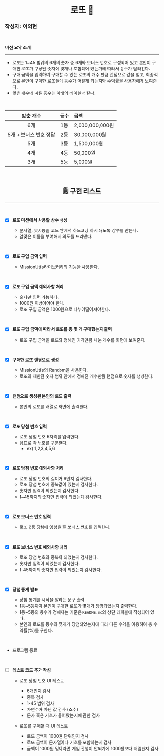 <div align="center">

# **로또 🎱**

</div>

### 작성자 : 이의현

<br/>

**미션 요약 소개**

---

- 로또는 1~45 범위의 6개의 숫자 중 6개와 보너스 번호로 구성되어 있고 본인이 구매한 로또가 구성된 숫자에 몇개나 포함되어 있는가에 따라서 등수가 달라진다.
- 구매 금액을 입력하여 구매할 수 있는 로또의 개수 만큼 랜덤으로 값을 얻고, 최종적으로 본인이 구매한 로또들이 등수가 어떻게 되는지와 수익률을 사용자에게 보여준다.
- 맞은 개수에 따른 등수는 아래의 테이블과 같다.

<br/>

|       맞춘 개수        | 등수 | 금액            |
| :--------------------: | :--: | :-------------- |
|          6개           | 1등  | 2,000,000,000원 |
| 5개 + 보너스 번호 정답 | 2등  | 30,000,000원    |
|          5개           | 3등  | 1,500,000원     |
|          4개           | 4등  | 50,000원        |
|          3개           | 5등  | 5,000원         |

<br/>

<div align="center">

## **🗒 구현 리스트**

</div>

---

<br/>

- [x] **로또 미션에서 사용할 상수 생성**

  - 문자열, 숫자등을 코드 안에서 하드코딩 하지 않도록 상수를 만든다.
  - 알맞은 이름을 부여해서 의도를 드러낸다.

<br/>

- [x] **로또 구입 금액 입력**

  - MissionUtils라이브러리의 기능을 사용한다.

<br/>

- [x] **로또 구입 금액 예외사항 처리**

  - 숫자만 입력 가능하다.
  - 1000원 이상이어야 한다.
  - 로또 구입 금액은 1000원으로 나누어떨어져야한다.

<br/>

- [x] **로또 구입 금액에 따라서 로또를 총 몇 개 구매했는지 출력**

  - 로또 구입 금액을 로또의 정해진 가격만큼 나눈 개수를 화면에 보여준다.

<br/>

- [x] **구매한 로또 랜덤으로 생성**

  - MissionUtils의 Random을 사용한다.
  - 로또의 제한된 숫자 범위 안에서 정해진 개수만큼 랜덤으로 숫자를 생성한다.

<br/>

- [x] **랜덤으로 생성된 본인의 로또 출력**

  - 본인의 로또를 배열로 화면에 출력한다.

<br/>

- [x] **로또 당첨 번호 입력**

  - 로또 당첨 번호 6자리를 입력한다.
  - 쉼표로 각 번호를 구분한다.
    - ex) 1,2,3,4,5,6

<br/>

- [x] **로또 당첨 번호 예외사항 처리**

  - 로또 당첨 번호의 길이가 6인지 검사한다.
  - 로또 당첨 번호에 중복값이 있는지 검사한다.
  - 숫자만 입력이 되었는지 검사한다.
  - 1~45까지의 숫자만 입력이 되었는지 검사한다.

<br/>

- [x] **로또 보너스 번호 입력**

  - 로또 2등 당첨에 영향을 줄 보너스 번호를 입력한다.

<br/>

- [x] **로또 보너스 번호 예외사항 처리**

  - 로또 당첨 번호와 중복이 되었는지 검사한다.
  - 숫자만 입력이 되었는지 검사한다.
  - 1-45까지의 숫자만 입력이 되었는지 검사한다.

<br/>

- [x] **당첨 통계 발표**

  - 당첨 통계를 시작을 알리는 문구 출력
  - 1등~5등까지 본인이 구매한 로또가 몇개가 당첨되었는지 출력한다.
  - 1등~5등의 등수가 정해지는 기준은 `README.md`의 상단 테이블에 작성되어 있다.
  - 본인의 로또를 등수와 몇개가 당첨되었는지에 따라 다른 수익을 이용하여 총 수익률(%)를 구한다.

<br/>

- 프로그램 종료

<br/>

- [ ] **테스트 코드 추가 작성**

  - 로또 당첨 번호 UI 테스트

    - 6개인지 검사
    - 중복 검사
    - 1-45 범위 검사
    - 자연수가 아닌 값 검사 (소수)
    - 문자 혹은 기호가 들어왔는지에 관한 검사

  - 로또를 구매할 때 UI 테스트

    - 로또 금액이 1000원 단위인지 검사
    - 로또 금액이 문자열이나 기호를 포함하는지 검사
    - 금액이 1000원 밑이라면 게임 진행이 안되기에 1000원보다 저렴한지 검사
